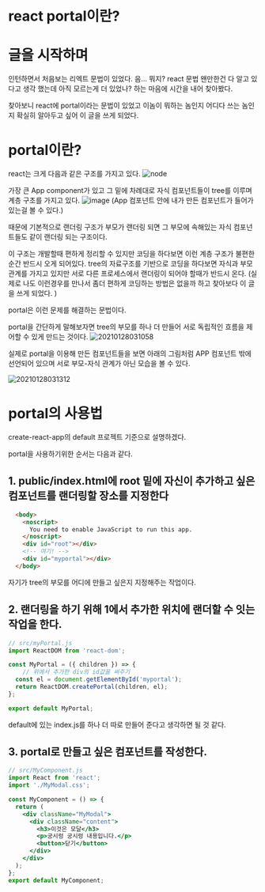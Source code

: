 # react portal이란?

# 글을 시작하며
인턴하면서 처음보는 리엑트 문법이 있었다. 음... 뭐지? react 문법 왠만한건 다 알고 있다고 생각
했는데 아직 모르는게 더 있었나? 하는 마음에 시간을 내어 찾아봤다.

찾아보니 react에 portal이라는 문법이 있었고 이놈이 뭐하는 놈인지 어디다 쓰는 놈인지 
확실히 알아두고 싶어 이 글을 쓰게 되었다.

# portal이란?

react는 크게 다음과 같은 구조를 가지고 있다.
![node](https://user-images.githubusercontent.com/40769820/106033440-1c2f4700-6115-11eb-950e-d74c31cd1420.png)

가장 큰 App component가 있고 그 밑에 차례대로 자식 컴포넌트들이 tree를 이루며
계층 구초를 가지고 있다. 
![image](https://user-images.githubusercontent.com/40769820/106034062-c7400080-6115-11eb-83e4-bf02a4761a7a.png)
(App 컴포넌트 안에 내가 만든 컴포넌트가 들어가 있는걸 볼 수 있다.)

때문에 기본적으로 랜더링 구조가 부모가 랜더링 되면 그 부모에 속해있는 자식 컴포넌트들도
같이 랜더링 되는 구조이다.

이 구조는 개발할때 편하게 정리할 수 있지만 코딩을 하다보면 이런 계층 구조가 불편한 순간 반드시 오게 되어있다. tree의 자료구조를 기반으로 코딩을 하다보면 자식과 부모관계를 가지고 있지만 서로 다른 프로세스에서 랜더링이 되어야 할때가 반드시 온다. (실제로 나도 이런경우를 만나서 좀더 편하게 코딩하는 방법은 없을까 하고 찾아보다 이 글을 쓰게 되었다. )

portal은 이런 문제를 해결하는 문법이다.

portal을 간단하게 말해보자면 tree의 부모를 하나 더 만들어 서로 독립적인 흐름을 제어할 수 있게 만드는 것이다.
![20210128031058](https://user-images.githubusercontent.com/40769820/106034615-77156e00-6116-11eb-9c3d-92d067b9504a.png)

실제로 portal을 이용해 만든 컴포넌트들을 보면 아래의 그림처럼 APP 컴포넌트 밖에 선언되어 있으며 서로 부모-자식 관계가 아닌 모습을 볼 수 있다.

![20210128031312](https://user-images.githubusercontent.com/40769820/106034870-c9568f00-6116-11eb-8ab6-9d158deacb6a.png)

# portal의 사용법

create-react-app의 default 프로젝트 기준으로 설명하겠다.


portal을 사용하기위한 순서는 다음과 같다.

## 1. public/index.html에 root 밑에 자신이 추가하고 싶은 컴포넌트를 랜더링할 장소를 지정한다

```html
  <body>
    <noscript>
      You need to enable JavaScript to run this app.
    </noscript>
    <div id="root"></div>
    <!-- 여기! -->
    <div id="myportal"></div>
  </body>
```
자기가 tree의 부모를 어디에 만들고 싶은지 지정해주는 작업이다.


## 2. 랜더링을 하기 위해 1에서 추가한 위치에 랜더할 수 잇는 작업을 한다.
```jsx
// src/myPortal.js
import ReactDOM from 'react-dom';

const MyPortal = ({ children }) => {
    // 위에서 추가한 div의 id값을 써주기
  const el = document.getElementById('myportal');
  return ReactDOM.createPortal(children, el);
};

export default MyPortal;
```
default에 있는 index.js를 하나 더 따로 만들어 준다고 생각하면 될 것 같다.

## 3. portal로 만들고 싶은 컴포넌트를 작성한다. 

```jsx
// src/MyComponent.js
import React from 'react';
import './MyModal.css';

const MyComponent = () => {
  return (
    <div className="MyModal">
      <div className="content">
        <h3>이것은 모달</h3>
        <p>궁시렁 궁시렁 내용입니다.</p>
        <button>닫기</button>
      </div>
    </div>
  );
};
export default MyComponent;
```
<!-- 아직 덜됐다 ㅠㅠ 사용법 좀만더 찾아보고 글 쓰장 -->
<!-- https://velog.io/@velopert/react-portals -->